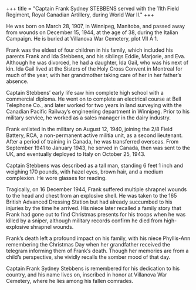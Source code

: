 +++
title = "Captain Frank Sydney STEBBENS served with the 11th Field Regiment, Royal Canadian Artillery, during World War II."
+++

He was born on March 28, 1907, in Winnipeg, Manitoba, and passed away from wounds on December 15, 1944, at the age of 38, during the Italian Campaign. He is buried at Villanova War Cemetery, plot VII A 1.

Frank was the eldest of four children in his family, which included his parents Frank and Ida Stebbens, and his siblings Eddie, Marjorie, and Eva. Although he was divorced, he had a daughter, Ida Gail, who was his next of kin. Ida Gail lived at the Sisters of the Holy Cross Convent in Montreal for much of the year, with her grandmother taking care of her in her father’s absence.

Captain Stebbens’ early life saw him complete high school with a commercial diploma. He went on to complete an electrical course at Bell Telephone Co., and later worked for two years in land surveying with the Canadian Pacific Railway’s engineering department in Winnipeg. Prior to his military service, he worked as a sales manager in the dairy industry.

Frank enlisted in the military on August 12, 1940, joining the 2/8 Field Battery, RCA, a non-permanent active militia unit, as a second lieutenant. After a period of training in Canada, he was transferred overseas. From September 1941 to January 1943, he served in Canada, then was sent to the UK, and eventually deployed to Italy on October 25, 1943.

Captain Stebbens was described as a tall man, standing 6 feet 1 inch and weighing 170 pounds, with hazel eyes, brown hair, and a medium complexion. He wore glasses for reading.

Tragically, on 16 December 1944, Frank suffered multiple shrapnel wounds to the head and chest from an explosive shell. He was taken to the 165 British Advanced Dressing Station but had already succumbed to his injuries by the time he arrived. His niece later recalled a family story that Frank had gone out to find Christmas presents for his troops when he was killed by a sniper, although military records confirm he died from high-explosive shrapnel wounds.

Frank’s death left a profound impact on his family, with his niece Phyllis-Ann remembering the Christmas Day when her grandfather received the telegram informing them of Frank’s death. Though her memories are from a child’s perspective, she vividly recalls the somber mood of that day.

Captain Frank Sydney Stebbens is remembered for his dedication to his country, and his name lives on, inscribed in honor at Villanova War Cemetery, where he lies among his fallen comrades.

